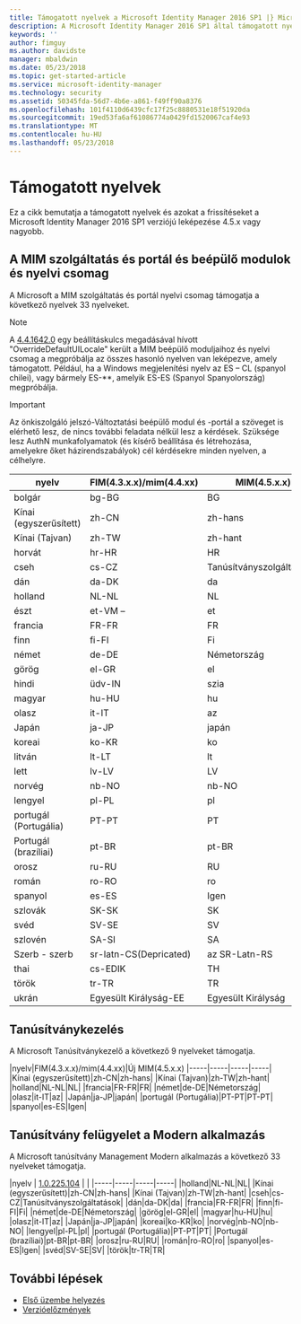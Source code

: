 ```yaml
---
title: Támogatott nyelvek a Microsoft Identity Manager 2016 SP1 |} Microsoft Docs
description: A Microsoft Identity Manager 2016 SP1 által támogatott nyelvek listáját.
keywords: ''
author: fimguy
ms.author: davidste
manager: mbaldwin
ms.date: 05/23/2018
ms.topic: get-started-article
ms.service: microsoft-identity-manager
ms.technology: security
ms.assetid: 50345fda-56d7-4b6e-a861-f49ff90a8376
ms.openlocfilehash: 101f4110d6439cfc17f25c8880531e18f51920da
ms.sourcegitcommit: 19ed53fa6af61086774a0429fd1520067caf4e93
ms.translationtype: MT
ms.contentlocale: hu-HU
ms.lasthandoff: 05/23/2018
---
```

# <a name="supported-languages"></a>Támogatott nyelvek

Ez a cikk bemutatja a támogatott nyelvek és azokat a frissítéseket a Microsoft Identity Manager 2016 SP1 verziójú leképezése 4.5.x vagy nagyobb.

## <a name="mim-service-and-portal-and-add-ins-and-extensions-language-pack"></a>A MIM szolgáltatás és portál és beépülő modulok és nyelvi csomag 

A Microsoft a MIM szolgáltatás és portál nyelvi csomag támogatja a következő nyelvek 33 nyelveket.  

> [!NOTE]
> A [4.4.1642.0](https://support.microsoft.com/en-us/help/4021562/hotfix-rollup-package-build-4-4-1642-0-is-available-for-microsoft) egy beállításkulcs megadásával hívott "OverrideDefaultUILocale" került a MIM beépülő moduljaihoz és nyelvi csomag a megpróbálja az összes hasonló nyelven van leképezve, amely támogatott. Például, ha a Windows megjelenítési nyelv az ES – CL (spanyol chilei), vagy bármely ES-**, amelyik ES-ES (Spanyol Spanyolország) megpróbálja.

> [!IMPORTANT]
> Az önkiszolgáló jelszó-Változtatási beépülő modul és -portál a szöveget is elérhető lesz, de nincs további feladata nélkül lesz a kérdések. Szüksége lesz AuthN munkafolyamatok (és kísérő beállítása és létrehozása, amelyekre őket házirendszabályok) cél kérdésekre minden nyelven, a célhelyre.

|nyelv|FIM(4.3.x.x)/mim(4.4.xx)|MIM(4.5.x.x)
|-----|-----|-----|
|bolgár|bg-BG|BG|
|Kínai (egyszerűsített)|zh-CN|zh-hans|
|Kínai (Tajvan)|zh-TW|zh-hant|
|horvát|hr-HR|HR|
|cseh|cs-CZ|Tanúsítványszolgáltatások|
|dán|da-DK|da|
|holland|NL-NL|NL|
|észt|et-VM –|et|
|francia|FR-FR|FR|
|finn|fi-FI|Fi|
|német|de-DE|Németország|
|görög|el-GR|el|
|hindi|üdv-IN|szia|
|magyar|hu-HU|hu|
|olasz|it-IT|az|
|Japán|ja-JP|japán|
|koreai|ko-KR|ko|
|litván|lt-LT|lt|
|lett|lv-LV|LV|
|norvég|nb-NO|nb-NO|
|lengyel|pl-PL|pl|
|portugál (Portugália)|PT-PT|PT|
|Portugál (brazíliai)|pt-BR|pt-BR|
|orosz|ru-RU|RU||SV|
|román|ro-RO|ro|
|spanyol|es-ES|Igen|
|szlovák|SK-SK|SK|
|svéd|SV-SE|SV|
|szlovén|SA-SI|SA|
|Szerb - szerb |sr-latn-CS(Depricated)|az SR-Latn-RS|
|thai|cs-EDIK|TH|
|török|tr-TR|TR|
|ukrán|Egyesült Királyság-EE|Egyesült Királyság|

## <a name="certificate-management"></a>Tanúsítványkezelés 
A Microsoft Tanúsítványkezelő a következő 9 nyelveket támogatja. 

|nyelv|FIM(4.3.x.x)/mim(4.4.xx)|Új MIM(4.5.x.x)
|-----|-----|-----|-----|
|Kínai (egyszerűsített)|zh-CN|zh-hans|
|Kínai (Tajvan)|zh-TW|zh-hant|
|holland|NL-NL|NL|
|francia|FR-FR|FR|
|német|de-DE|Németország|
|olasz|it-IT|az|
|Japán|ja-JP|japán|
|portugál (Portugália)|PT-PT|PT-PT|
|spanyol|es-ES|Igen|

## <a name="certificate-management-modern-application"></a>Tanúsítvány felügyelet a Modern alkalmazás  
A Microsoft tanúsítvány Management Modern alkalmazás a következő 33 nyelveket támogatja. 

|nyelv | [1.0.225.104](https://www.microsoft.com/en-us/download/details.aspx?id=54954) | |
|-----|-----|-----|-----|
|holland|NL-NL|NL|
|Kínai (egyszerűsített)|zh-CN|zh-hans|
|Kínai (Tajvan)|zh-TW|zh-hant|
|cseh|cs-CZ|Tanúsítványszolgáltatások|
|dán|da-DK|da|
|francia|FR-FR|FR|
|finn|fi-FI|Fi|
|német|de-DE|Németország|
|görög|el-GR|el|
|magyar|hu-HU|hu|
|olasz|it-IT|az|
|Japán|ja-JP|japán|
|koreai|ko-KR|ko|
|norvég|nb-NO|nb-NO|
|lengyel|pl-PL|pl|
|portugál (Portugália)|PT-PT|PT|
|Portugál (brazíliai)|pt-BR|pt-BR|
|orosz|ru-RU|RU|
|román|ro-RO|ro|
|spanyol|es-ES|Igen|
|svéd|SV-SE|SV|
|török|tr-TR|TR|

## <a name="next-steps"></a>További lépések

- [Első üzembe helyezés](microsoft-identity-manager-deploy.md)
- [Verzióelőzmények](/reference/version-history.md)